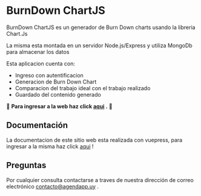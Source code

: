 # **BurnDown ChartJS**

BurnDown ChartJS es un generador de Burn Down charts usando la libreria Chart.Js

La misma esta montada en un servidor Node.js/Express y utiliza MongoDb para almacenar los datos

Esta aplicacion cuenta con:

* Ingreso con autentificacion 
* Generacion de Burn Down Chart
* Comparacion del trabajo ideal con el trabajo realizado
* Guardado del contenido generado

:rocket: **Para ingresar a la web haz click [aqui](https://agendapp.uy/) .** :rocket:


## Documentación

La documentacion de este sitio web esta realizada con vuepress, para ingresar a la misma haz click [aqui](https://agendapp.uy) !

## Preguntas

Por cualquier consulta contactarse a traves de nuestra dirección de correo electrónico [contacto@agendapp.uy](contacto@agendapp.uy) .

